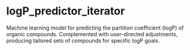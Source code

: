 # logP_predictor_iterator
Machine learning model for predicting the partition coefficient (logP) of organic compounds. Complemented with user-directed adjustments, producing tailored sets of compounds for specific logP goals.
